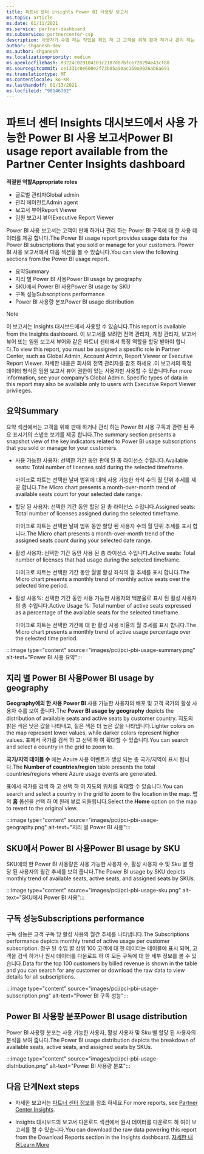 ```yaml
---
title: 파트너 센터 insights Power BI 사용량 보고서
ms.topic: article
ms.date: 01/11/2021
ms.service: partner-dashboard
ms.subservice: partnercenter-csp
description: 사용자가 수행 하는 작업을 확인 하 고 고객을 위해 판매 하거나 관리 하는 Power BI 구독의 사용과 관련 하 여 개선할 수 있는 위치를 확인 합니다.
author: shganesh-dev
ms.author: shganesh
ms.localizationpriority: medium
ms.openlocfilehash: 03224c029104101c2187d07bfce720294e43cf88
ms.sourcegitcommit: ce1331c0e600e2f73b85a90ac159a9026ab6a691
ms.translationtype: MT
ms.contentlocale: ko-KR
ms.lasthandoff: 01/13/2021
ms.locfileid: "98146702"
---
```

# <a name="power-bi-usage-report-available-from-the-partner-center-insights-dashboard"></a><span data-ttu-id="42504-103">파트너 센터 Insights 대시보드에서 사용 가능한 Power BI 사용 보고서</span><span class="sxs-lookup"><span data-stu-id="42504-103">Power BI usage report available from the Partner Center Insights dashboard</span></span>

<span data-ttu-id="42504-104">**적절한 역할**</span><span class="sxs-lookup"><span data-stu-id="42504-104">**Appropriate roles**</span></span>
- <span data-ttu-id="42504-105">글로벌 관리자</span><span class="sxs-lookup"><span data-stu-id="42504-105">Global admin</span></span>
- <span data-ttu-id="42504-106">관리 에이전트</span><span class="sxs-lookup"><span data-stu-id="42504-106">Admin agent</span></span>
- <span data-ttu-id="42504-107">보고서 뷰어</span><span class="sxs-lookup"><span data-stu-id="42504-107">Report Viewer</span></span>
- <span data-ttu-id="42504-108">임원 보고서 뷰어</span><span class="sxs-lookup"><span data-stu-id="42504-108">Executive Report Viewer</span></span>

<span data-ttu-id="42504-109">Power BI 사용 보고서는 고객이 판매 하거나 관리 하는 Power BI 구독에 대 한 사용 데이터를 제공 합니다.</span><span class="sxs-lookup"><span data-stu-id="42504-109">The Power BI usage report provides usage data for the Power BI subscriptions that you sold or manage for your customers.</span></span> <span data-ttu-id="42504-110">Power BI 사용 보고서에서 다음 섹션을 볼 수 있습니다.</span><span class="sxs-lookup"><span data-stu-id="42504-110">You can view the following sections from the Power BI usage report.</span></span>

- <span data-ttu-id="42504-111">요약</span><span class="sxs-lookup"><span data-stu-id="42504-111">Summary</span></span>
- <span data-ttu-id="42504-112">지리 별 Power BI 사용</span><span class="sxs-lookup"><span data-stu-id="42504-112">Power BI usage by geography</span></span>
- <span data-ttu-id="42504-113">SKU에서 Power BI 사용</span><span class="sxs-lookup"><span data-stu-id="42504-113">Power BI usage by SKU</span></span>
- <span data-ttu-id="42504-114">구독 성능</span><span class="sxs-lookup"><span data-stu-id="42504-114">Subscriptions performance</span></span>
- <span data-ttu-id="42504-115">Power BI 사용량 분포</span><span class="sxs-lookup"><span data-stu-id="42504-115">Power BI usage distribution</span></span>

 > [!NOTE]
 > <span data-ttu-id="42504-116">이 보고서는 Insights 대시보드에서 사용할 수 있습니다.</span><span class="sxs-lookup"><span data-stu-id="42504-116">This report is available from the Insights dashboard.</span></span> <span data-ttu-id="42504-117">이 보고서를 보려면 전역 관리자, 계정 관리자, 보고서 뷰어 또는 임원 보고서 뷰어와 같은 파트너 센터에서 특정 역할을 할당 받아야 합니다.</span><span class="sxs-lookup"><span data-stu-id="42504-117">To view this report, you must be assigned a specific role in Partner Center, such as Global Admin, Account Admin, Report Viewer or Executive Report Viewer.</span></span> <span data-ttu-id="42504-118">자세한 내용은 회사의 전역 관리자를 참조 하세요 .이 보고서의 특정 데이터 형식은 임원 보고서 뷰어 권한이 있는 사용자만 사용할 수 있습니다.</span><span class="sxs-lookup"><span data-stu-id="42504-118">For more information, see your company's Global Admin. Specific types of data in this report may also be available only to users with Executive Report Viewer privileges.</span></span>

## <a name="summary"></a><span data-ttu-id="42504-119">요약</span><span class="sxs-lookup"><span data-stu-id="42504-119">Summary</span></span>

<span data-ttu-id="42504-120">요약 섹션에서는 고객을 위해 판매 하거나 관리 하는 Power BI 사용 구독과 관련 된 주요 표시기의 스냅숏 보기를 제공 합니다.</span><span class="sxs-lookup"><span data-stu-id="42504-120">The summary section presents a snapshot view of the key indicators related to Power BI usage subscriptions that you sold or manage for your customers.</span></span> 

- <span data-ttu-id="42504-121">사용 가능한 사용자: 선택한 기간 동안 판매 된 총 라이선스 수입니다.</span><span class="sxs-lookup"><span data-stu-id="42504-121">Available seats: Total number of licenses sold during the selected timeframe.</span></span>

   <span data-ttu-id="42504-122">마이크로 차트는 선택한 날짜 범위에 대해 사용 가능한 좌석 수의 월 단위 추세를 제공 합니다.</span><span class="sxs-lookup"><span data-stu-id="42504-122">The Micro chart presents a month-over-month trend of available seats count for your selected date range.</span></span>

- <span data-ttu-id="42504-123">할당 된 사용자: 선택한 기간 동안 할당 된 총 라이선스 수입니다.</span><span class="sxs-lookup"><span data-stu-id="42504-123">Assigned seats: Total number of licenses assigned during the selected timeframe.</span></span>

   <span data-ttu-id="42504-124">마이크로 차트는 선택한 날짜 범위 동안 할당 된 사용자 수의 월 단위 추세를 표시 합니다.</span><span class="sxs-lookup"><span data-stu-id="42504-124">The Micro chart presents a month-over-month trend of the assigned seats count during your selected date range.</span></span>

- <span data-ttu-id="42504-125">활성 사용자: 선택한 기간 동안 사용 된 총 라이선스 수입니다.</span><span class="sxs-lookup"><span data-stu-id="42504-125">Active seats: Total number of licenses that had usage during the selected timeframe.</span></span> 

   <span data-ttu-id="42504-126">마이크로 차트는 선택한 기간 동안 월별 활성 좌석의 월 추세를 표시 합니다.</span><span class="sxs-lookup"><span data-stu-id="42504-126">The Micro chart presents a monthly trend of monthly active seats over the selected time period.</span></span>

- <span data-ttu-id="42504-127">활성 사용%: 선택한 기간 동안 사용 가능한 사용자의 백분율로 표시 된 활성 사용자의 총 수입니다.</span><span class="sxs-lookup"><span data-stu-id="42504-127">Active Usage %: Total number of active seats expressed as a percentage of the available seats for the selected timeframe.</span></span> 

   <span data-ttu-id="42504-128">마이크로 차트는 선택한 기간에 대 한 활성 사용 비율의 월 추세를 표시 합니다.</span><span class="sxs-lookup"><span data-stu-id="42504-128">The Micro chart presents a monthly trend of active usage percentage over the selected time period.</span></span>

:::image type="content" source="images/pci/pci-pbi-usage-summary.png" alt-text="Power BI 사용 요약":::

## <a name="power-bi-usage-by-geography"></a><span data-ttu-id="42504-130">지리 별 Power BI 사용</span><span class="sxs-lookup"><span data-stu-id="42504-130">Power BI usage by geography</span></span>

<span data-ttu-id="42504-131">**Geography에의 한 사용 Power BI** 사용 가능한 사용자의 배포 및 고객 국가의 활성 사용자 수를 보여 줍니다.</span><span class="sxs-lookup"><span data-stu-id="42504-131">The **Power BI usage by geography** depicts the distribution of available seats and active seats by customer country.</span></span> <span data-ttu-id="42504-132">지도의 밝은 색은 낮은 값을 나타내고, 짙은 색은 더 높은 값을 나타냅니다.</span><span class="sxs-lookup"><span data-stu-id="42504-132">Lighter colors on the map represent lower values, while darker colors represent higher values.</span></span> <span data-ttu-id="42504-133">표에서 국가를 검색 하 고 선택 하 여 확대할 수 있습니다.</span><span class="sxs-lookup"><span data-stu-id="42504-133">You can search and select a country in the grid to zoom to.</span></span>

<span data-ttu-id="42504-134">**국가/지역 테이블 수** 에는 Azure 사용 이벤트가 생성 되는 총 국가/지역이 표시 됩니다.</span><span class="sxs-lookup"><span data-stu-id="42504-134">The **Number of countries/region** table presents the total countries/regions where Azure usage events are generated.</span></span>

<span data-ttu-id="42504-135">표에서 국가를 검색 하 고 선택 하 여 지도의 위치를 확대할 수 있습니다.</span><span class="sxs-lookup"><span data-stu-id="42504-135">You can search and select a country in the grid to zoom to the location in the map.</span></span> <span data-ttu-id="42504-136">맵의 **홈** 옵션을 선택 하 여 원래 뷰로 되돌립니다.</span><span class="sxs-lookup"><span data-stu-id="42504-136">Select the **Home** option on the map to revert to the original view.</span></span>

:::image type="content" source="images/pci/pci-pbi-usage-geography.png" alt-text="지리 별 Power BI 사용":::

## <a name="power-bi-usage-by-sku"></a><span data-ttu-id="42504-138">SKU에서 Power BI 사용</span><span class="sxs-lookup"><span data-stu-id="42504-138">Power BI usage by SKU</span></span>

<span data-ttu-id="42504-139">SKU에의 한 Power BI 사용량은 사용 가능한 사용자 수, 활성 사용자 수 및 Sku 별 할당 된 사용자의 월간 추세를 보여 줍니다.</span><span class="sxs-lookup"><span data-stu-id="42504-139">The Power BI usage by SKU depicts monthly trend of available seats, active seats, and assigned seats by SKUs.</span></span>

:::image type="content" source="images/pci/pci-pbi-usage-sku.png" alt-text="SKU에서 Power BI 사용":::

## <a name="subscriptions-performance"></a><span data-ttu-id="42504-141">구독 성능</span><span class="sxs-lookup"><span data-stu-id="42504-141">Subscriptions performance</span></span>

<span data-ttu-id="42504-142">구독 성능은 고객 구독 당 활성 사용의 월간 추세를 나타냅니다.</span><span class="sxs-lookup"><span data-stu-id="42504-142">The Subscriptions performance depicts monthly trend of active usage per customer subscription.</span></span> <span data-ttu-id="42504-143">청구 된 수입 별 상위 100 고객에 대 한 데이터는 테이블에 표시 되며, 고객을 검색 하거나 원시 데이터를 다운로드 하 여 모든 구독에 대 한 세부 정보를 볼 수 있습니다.</span><span class="sxs-lookup"><span data-stu-id="42504-143">Data for the top 100 customers by billed revenue is shown in the table and you can search for any customer or download the raw data to view details for all subscriptions.</span></span>

:::image type="content" source="images/pci/pci-pbi-usage-subscription.png" alt-text="Power BI 구독 성능":::

## <a name="power-bi-usage-distribution"></a><span data-ttu-id="42504-145">Power BI 사용량 분포</span><span class="sxs-lookup"><span data-stu-id="42504-145">Power BI usage distribution</span></span>

<span data-ttu-id="42504-146">Power BI 사용량 분포는 사용 가능한 사용자, 활성 사용자 및 Sku 별 할당 된 사용자의 분석을 보여 줍니다.</span><span class="sxs-lookup"><span data-stu-id="42504-146">The Power BI usage distribution depicts the breakdown of available seats, active seats, and assigned seats by SKUs.</span></span>

:::image type="content" source="images/pci/pci-pbi-usage-distribution.png" alt-text="Power BI 사용량 분포":::

## <a name="next-steps"></a><span data-ttu-id="42504-148">다음 단계</span><span class="sxs-lookup"><span data-stu-id="42504-148">Next steps</span></span>

- <span data-ttu-id="42504-149">자세한 보고서는 [파트너 센터 정보](partner-center-insights.md)를 참조 하세요.</span><span class="sxs-lookup"><span data-stu-id="42504-149">For more reports, see [Partner Center Insights](partner-center-insights.md).</span></span>

- <span data-ttu-id="42504-150">Insights 대시보드의 보고서 다운로드 섹션에서 원시 데이터를 다운로드 하 여이 보고서를 켤 수 있습니다.</span><span class="sxs-lookup"><span data-stu-id="42504-150">You can download the raw data powering this report from the Download Reports section in the Insights dashboard.</span></span> [<span data-ttu-id="42504-151">자세한 내용</span><span class="sxs-lookup"><span data-stu-id="42504-151">Learn More</span></span>](pci-download-reports.md) 

